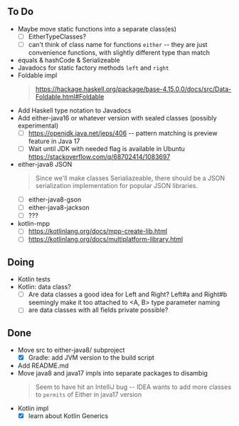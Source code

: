 ## To Do

- Maybe move static functions into a separate class(es)
    * [ ] EitherTypeClasses?
    * [ ] can't think of class name for functions `either` -- they are just convenience functions, with slightly different type than match
- equals & hashCode & Serializeable
- Javadocs for static factory methods `left` and `right`
- Foldable impl
    > https://hackage.haskell.org/package/base-4.15.0.0/docs/src/Data-Foldable.html#Foldable
- Add Haskell type notation to Javadocs
- Add either-java16 or whatever version with sealed classes (possibly experimental)
    * [ ] https://openjdk.java.net/jeps/406 -- pattern matching is preview feature in Java 17
    * [ ] Wait until JDK with needed flag is available in Ubuntu https://stackoverflow.com/q/68702414/1083697
- either-java8 JSON
    > Since we'll make classes Serialiazeable, there should be a JSON serialization implementation for popular JSON libraries.
    * [ ] either-java8-gson
    * [ ] either-java8-jackson
    * [ ] ???
- kotlin-mpp
    * [ ] https://kotlinlang.org/docs/mpp-create-lib.html
    * [ ] https://kotlinlang.org/docs/multiplatform-library.html

## Doing

- Kotlin tests
- Kotlin: data class?
    * [ ] Are data classes a good idea for Left and Right? Left#a and Right#b seemingly make it too attached to <A, B> type parameter naming
    * [ ] are data classes with all fields private  possible?

## Done

- Move src to either-java8/ subproject
    * [x] Gradle: add JVM version to the build script
- Add README.md
- Move java8 and java17 impls into separate packages to disambig
    > Seem to have hit an IntelliJ bug -- IDEA wants to add more classes to `permits` of Either in java17 version
- Kotlin impl
    * [x] learn about Kotlin Generics
